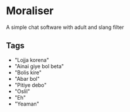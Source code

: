 # Moraliser

A simple chat software with adult and slang filter

## Tags

- "Lojja korena"
- "Ainai giye bol beta"
- "Bolis kire"
- "Abar bol"
- "Pitiye debo"
- "Oslil"
- "Eh"
- "Yeaman"
